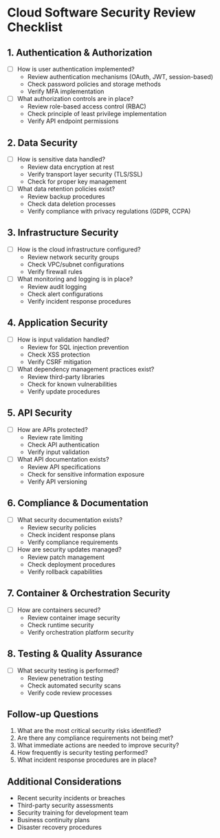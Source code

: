 # Cloud Software Security Review Checklist

## 1. Authentication & Authorization
- [ ] How is user authentication implemented?
  - Review authentication mechanisms (OAuth, JWT, session-based)
  - Check password policies and storage methods
  - Verify MFA implementation
- [ ] What authorization controls are in place?
  - Review role-based access control (RBAC)
  - Check principle of least privilege implementation
  - Verify API endpoint permissions

## 2. Data Security
- [ ] How is sensitive data handled?
  - Review data encryption at rest
  - Verify transport layer security (TLS/SSL)
  - Check for proper key management
- [ ] What data retention policies exist?
  - Review backup procedures
  - Check data deletion processes
  - Verify compliance with privacy regulations (GDPR, CCPA)

## 3. Infrastructure Security
- [ ] How is the cloud infrastructure configured?
  - Review network security groups
  - Check VPC/subnet configurations
  - Verify firewall rules
- [ ] What monitoring and logging is in place?
  - Review audit logging
  - Check alert configurations
  - Verify incident response procedures

## 4. Application Security
- [ ] How is input validation handled?
  - Review for SQL injection prevention
  - Check XSS protection
  - Verify CSRF mitigation
- [ ] What dependency management practices exist?
  - Review third-party libraries
  - Check for known vulnerabilities
  - Verify update procedures

## 5. API Security
- [ ] How are APIs protected?
  - Review rate limiting
  - Check API authentication
  - Verify input validation
- [ ] What API documentation exists?
  - Review API specifications
  - Check for sensitive information exposure
  - Verify API versioning

## 6. Compliance & Documentation
- [ ] What security documentation exists?
  - Review security policies
  - Check incident response plans
  - Verify compliance requirements
- [ ] How are security updates managed?
  - Review patch management
  - Check deployment procedures
  - Verify rollback capabilities

## 7. Container & Orchestration Security
- [ ] How are containers secured?
  - Review container image security
  - Check runtime security
  - Verify orchestration platform security

## 8. Testing & Quality Assurance
- [ ] What security testing is performed?
  - Review penetration testing
  - Check automated security scans
  - Verify code review processes

## Follow-up Questions
1. What are the most critical security risks identified?
2. Are there any compliance requirements not being met?
3. What immediate actions are needed to improve security?
4. How frequently is security testing performed?
5. What incident response procedures are in place?

## Additional Considerations
- Recent security incidents or breaches
- Third-party security assessments
- Security training for development team
- Business continuity plans
- Disaster recovery procedures